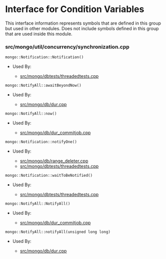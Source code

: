 
# Interface for Condition Variables
This interface information represents symbols that are defined in this group but used in other modules.  Does not include symbols defined in this group that are used inside this module.

### src/mongo/util/concurrency/synchronization.cpp

<div></div>

    mongo::Notification::Notification()

- Used By:

    - [src/mongo/dbtests/threadedtests.cpp](../../../../tests/unit\_tests)

<div></div>

    mongo::NotifyAll::awaitBeyondNow()

- Used By:

    - [src/mongo/db/dur.cpp](../../../../storage/journaling)

<div></div>

    mongo::NotifyAll::now()

- Used By:

    - [src/mongo/db/dur\_commitjob.cpp](../../../../storage/journaling)

<div></div>

    mongo::Notification::notifyOne()

- Used By:

    - [src/mongo/db/range\_deleter.cpp](../../../../sharding/chunk\_management)
    - [src/mongo/dbtests/threadedtests.cpp](../../../../tests/unit\_tests)

<div></div>

    mongo::Notification::waitToBeNotified()

- Used By:

    - [src/mongo/dbtests/threadedtests.cpp](../../../../tests/unit\_tests)

<div></div>

    mongo::NotifyAll::NotifyAll()

- Used By:

    - [src/mongo/db/dur\_commitjob.cpp](../../../../storage/journaling)

<div></div>

    mongo::NotifyAll::notifyAll(unsigned long long)

- Used By:

    - [src/mongo/db/dur.cpp](../../../../storage/journaling)
